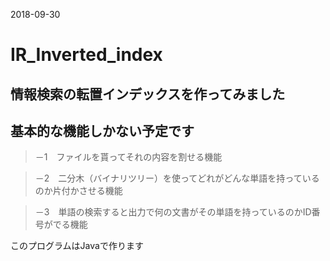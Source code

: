 2018-09-30

# IR_Inverted_index

## 情報検索の転置インデックスを作ってみました

## 基本的な機能しかない予定です

>－1　ファイルを貰ってそれの内容を割せる機能

>－2　二分木（バイナリツリー）を使ってどれがどんな単語を持っているのか片付かさせる機能

>－3　単語の検索すると出力で何の文書がその単語を持っているのかID番号がでる機能

このプログラムはJavaで作ります

